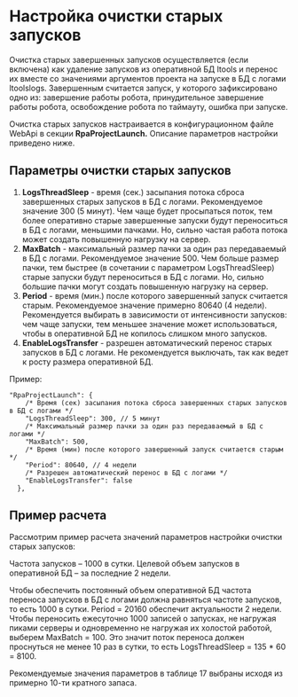 # Настройка очистки старых запусков 

Очистка старых завершенных запусков осуществляется (если включена) как удаление запусков из оперативной БД ltools и перенос их вместе со значениями аргументов проекта на запуске в БД с логами ltoolslogs. Завершенным считается запуск, у которого зафиксировано одно из: завершение работы робота, принудительное завершение работы робота, освобождение робота по таймауту, ошибка при запуске. 

Очистка старых запусков настраивается в конфигурационном файле WebApi в секции **RpaProjectLaunch.** Описание параметров настройки приведено ниже.

## Параметры очистки старых запусков

1. **LogsThreadSleep** - время (сек.) засыпания потока сброса завершенных старых запусков в БД с логами. Рекомендуемое значение 300 (5 минут). Чем чаще будет просыпаться поток, тем более оперативно старые завершенные запуски будут переноситься в БД с логами, меньшими пачками. Но, сильно частая работа потока может создать повышенную нагрузку на сервер.
2. **MaxBatch** - максимальный размер пачки за один раз передаваемый в БД с логами. Рекомендуемое значение 500. Чем больше размер пачки, тем быстрее (в сочетании с параметром LogsThreadSleep) старые запуски будут переноситься в БД с логами. Но, сильно большие пачки могут создать повышенную нагрузку на сервер.
3. **Period** - время (мин.) после которого завершенный запуск считается старым. Рекомендуемое значение примерно 80640 (4 недели). Рекомендуется выбирать в зависимости от интенсивности запусков: чем чаще запуски, тем меньшее значение может использоваться, чтобы в оперативной БД не копилось слишком много запусков.
4. **EnableLogsTransfer** - разрешен автоматический перенос старых запусков в БД с логами. Не рекомендуется выключать, так как ведет к росту размера оперативной БД.

Пример:

```
"RpaProjectLaunch": {
    /* Время (сек) засыпания потока сброса завершенных старых запусков в БД с логами */
    "LogsThreadSleep": 300, // 5 минут
    /* Максимальный размер пачки за один раз передаваемый в БД с логами */
    "MaxBatch": 500,
    /* Время (мин) после которого завершенный запуск считается старым */
    "Period": 80640, // 4 недели
    /* Разрешен автоматический перенос в БД с логами */
    "EnableLogsTransfer": false
  },
```

## Пример расчета

Рассмотрим пример расчета значений параметров настройки очистки старых запусков:

Частота запусков – 1000 в сутки. Целевой объем запусков в оперативной БД – за последние 2 недели. 

Чтобы обеспечить постоянный объем оперативной БД частота переноса запусков в БД с логами должна равняться частоте запусков, то есть 1000 в сутки. Period = 20160 обеспечит актуальности 2 недели. Чтобы переносить ежесуточно 1000 записей о запусках, не нагружая пиками серверы и одновременно не нагружая их холостой работой, выберем MaxBatch = 100. Это значит поток переноса должен проснуться не менее 10 раз в сутки, то есть 
LogsThreadSleep = 135 * 60 = 8100. 

Рекомендуемые значения параметров в таблице 17 выбраны исходя из примерно 10-ти кратного запаса.

